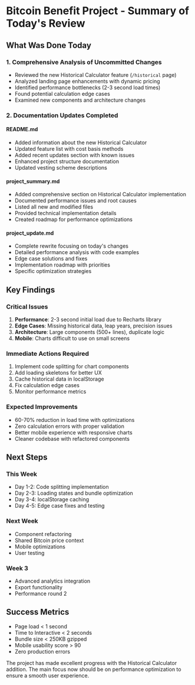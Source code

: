 # Bitcoin Benefit Project - Summary of Today's Review

## What Was Done Today

### 1. Comprehensive Analysis of Uncommitted Changes
- Reviewed the new Historical Calculator feature (`/historical` page)
- Analyzed landing page enhancements with dynamic pricing
- Identified performance bottlenecks (2-3 second load times)
- Found potential calculation edge cases
- Examined new components and architecture changes

### 2. Documentation Updates Completed

#### README.md
- Added information about the new Historical Calculator
- Updated feature list with cost basis methods
- Added recent updates section with known issues
- Enhanced project structure documentation
- Updated vesting scheme descriptions

#### project_summary.md
- Added comprehensive section on Historical Calculator implementation
- Documented performance issues and root causes
- Listed all new and modified files
- Provided technical implementation details
- Created roadmap for performance optimizations

#### project_update.md
- Complete rewrite focusing on today's changes
- Detailed performance analysis with code examples
- Edge case solutions and fixes
- Implementation roadmap with priorities
- Specific optimization strategies

## Key Findings

### Critical Issues
1. **Performance**: 2-3 second initial load due to Recharts library
2. **Edge Cases**: Missing historical data, leap years, precision issues
3. **Architecture**: Large components (500+ lines), duplicate logic
4. **Mobile**: Charts difficult to use on small screens

### Immediate Actions Required
1. Implement code splitting for chart components
2. Add loading skeletons for better UX
3. Cache historical data in localStorage
4. Fix calculation edge cases
5. Monitor performance metrics

### Expected Improvements
- 60-70% reduction in load time with optimizations
- Zero calculation errors with proper validation
- Better mobile experience with responsive charts
- Cleaner codebase with refactored components

## Next Steps

### This Week
- Day 1-2: Code splitting implementation
- Day 2-3: Loading states and bundle optimization
- Day 3-4: localStorage caching
- Day 4-5: Edge case fixes and testing

### Next Week
- Component refactoring
- Shared Bitcoin price context
- Mobile optimizations
- User testing

### Week 3
- Advanced analytics integration
- Export functionality
- Performance round 2

## Success Metrics
- Page load < 1 second
- Time to Interactive < 2 seconds
- Bundle size < 250KB gzipped
- Mobile usability score > 90
- Zero production errors

The project has made excellent progress with the Historical Calculator addition. The main focus now should be on performance optimization to ensure a smooth user experience.
